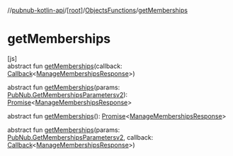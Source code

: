 //[pubnub-kotlin-api](../../../index.md)/[[root]](../index.md)/[ObjectsFunctions](index.md)/[getMemberships](get-memberships.md)

# getMemberships

[js]\
abstract fun [getMemberships](get-memberships.md)(callback: [Callback](../-callback/index.md)&lt;[ManageMembershipsResponse](../-manage-memberships-response/index.md)&gt;)

abstract fun [getMemberships](get-memberships.md)(params: [PubNub.GetMembershipsParametersv2](../-pub-nub/-get-memberships-parametersv2/index.md)): [Promise](https://kotlinlang.org/api/latest/jvm/stdlib/kotlin-stdlib/kotlin.js/-promise/index.html)&lt;[ManageMembershipsResponse](../-manage-memberships-response/index.md)&gt;

abstract fun [getMemberships](get-memberships.md)(): [Promise](https://kotlinlang.org/api/latest/jvm/stdlib/kotlin-stdlib/kotlin.js/-promise/index.html)&lt;[ManageMembershipsResponse](../-manage-memberships-response/index.md)&gt;

abstract fun [getMemberships](get-memberships.md)(params: [PubNub.GetMembershipsParametersv2](../-pub-nub/-get-memberships-parametersv2/index.md), callback: [Callback](../-callback/index.md)&lt;[ManageMembershipsResponse](../-manage-memberships-response/index.md)&gt;)
